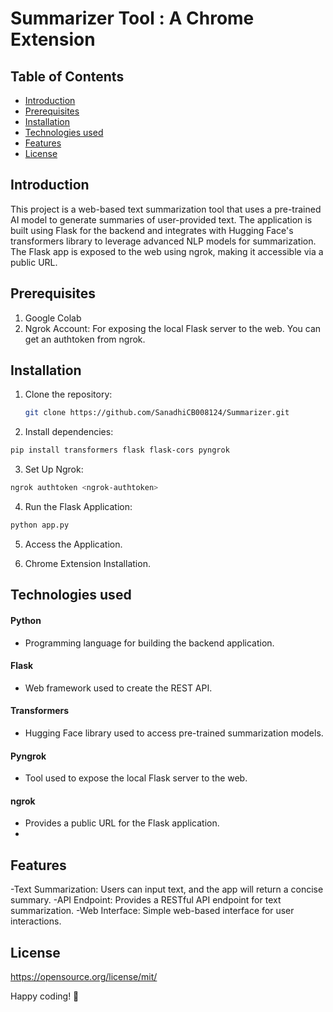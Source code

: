 #  Summarizer Tool : A Chrome Extension

## Table of Contents

- [Introduction](#introduction)
- [Prerequisites](#prerequisites)
- [Installation](#installation)
- [Technologies used](#technologies-used)
- [Features](#features)
- [License](#license)

## Introduction
This project is a web-based text summarization tool that uses a pre-trained AI model to generate summaries of user-provided text. The application is built using Flask for the backend and integrates with Hugging Face's transformers library to leverage advanced NLP models for summarization. The Flask app is exposed to the web using ngrok, making it accessible via a public URL.

## Prerequisites
1. Google Colab
2. Ngrok Account: For exposing the local Flask server to the web. You can get an authtoken from ngrok.

## Installation
1. Clone the repository:
   ```bash
   git clone https://github.com/SanadhiCB008124/Summarizer.git
   ```
2. Install dependencies:
 ```bash
 pip install transformers flask flask-cors pyngrok
 ```
3. Set Up Ngrok:
 ```bash
ngrok authtoken <ngrok-authtoken>

```
4. Run the Flask Application:
 ```bash
python app.py
 ```
5. Access the Application.
   
7. Chrome Extension Installation.

   
## Technologies used

#### Python
- Programming language for building the backend application.

#### Flask
- Web framework used to create the REST API.

#### Transformers
- Hugging Face library used to access pre-trained summarization models.

#### Pyngrok
- Tool used to expose the local Flask server to the web.

#### ngrok
- Provides a public URL for the Flask application.
- 
## Features

-Text Summarization: Users can input text, and the app will return a concise summary.
-API Endpoint: Provides a RESTful API endpoint for text summarization.
-Web Interface: Simple web-based interface for user interactions.

## License

https://opensource.org/license/mit/


Happy coding! 🚀

